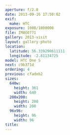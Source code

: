```yaml
---
aperture: f/2.0
date: 2013-09-16 17:50:02
exif:
  make: HTC
exposure: 1008/1000000
file: IMAG0771
gallery: 2013-visit
layout: gallery-photo
location:
  latitude: 56.339290611111
  longitude: -2.81134725
model: HTC One S
next: c9b371d
ordering: 4
previous: cfadeb2
sizes:
  640w:
    height: 361
    width: 640
  200x200:
    height: 200
    width: 200
  96x96:
    height: 96
    width: 96
title: 
---
```

